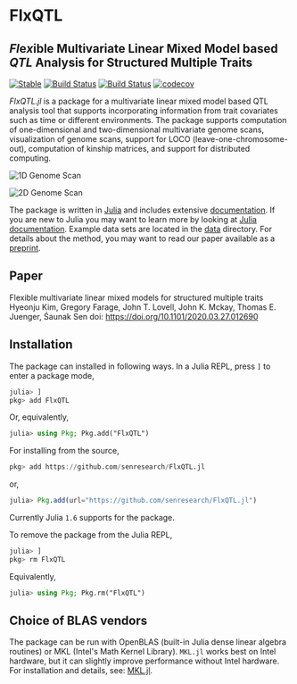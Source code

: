 # FlxQTL

## *Fl*e*x*ible Multivariate Linear Mixed Model based *QTL* Analysis for Structured Multiple Traits

[![Stable](https://img.shields.io/badge/docs-stable-blue.svg)](https://senresearch.github.io/FlxQTL.jl/stable)
[![Build Status](https://travis-ci.com/senresearch/FlxQTL.jl.svg?branch=master)](https://travis-ci.com/github/senresearch/FlxQTL.jl)
[![Build Status](https://ci.appveyor.com/api/projects/status/github/senresearch/FlxQTL.jl?svg=true)](https://ci.appveyor.com/project/sens/flxqtl-jl)
[![codecov](https://codecov.io/gh/senresearch/FlxQTL.jl/branch/master/graph/badge.svg)](https://codecov.io/gh/senresearch/FlxQTL.jl)
<!-- [![codecov](https://codecov.io/gh/hkim89/FlxQTL.jl/branch/master/graph/badge.svg?token=wNYkIkfRx1)](https://codecov.io/gh/hkim89/FlxQTL.jl) -->

*FlxQTL.jl* is a package for a multivariate linear mixed model based
QTL analysis tool that supports incorporating information from trait
covariates such as time or different environments.  The package
supports computation of one-dimensional and two-dimensional
multivariate genome scans, visualization of genome scans, support for
LOCO (leave-one-chromosome-out), computation of kinship matrices, and
support for distributed computing.

![1D Genome Scan](image/ex1.png)

![2D Genome Scan](image/ex2.jpg)

The package is written in [Julia](https://www.julialang.org) and
includes extensive
[documentation](https://senresearch.github.io/FlxQTL.jl/stable).  If you
are new to Julia you may want to learn more by looking at [Julia
documentation](https://julialang.org).  Example data sets are located
in the [data](https://github.com/senresearch/FlxQTL.jl/tree/master/data)
directory.  For details about the method, you may want to read our
paper available as a
[preprint](https://doi.org/10.1101/2020.03.27.012690).




## Paper

Flexible multivariate linear mixed models for structured multiple
traits
Hyeonju Kim, Gregory Farage, John T. Lovell, John K. Mckay, Thomas
E. Juenger, Śaunak Sen
doi: https://doi.org/10.1101/2020.03.27.012690

## Installation

The package can installed in following ways.
In a Julia REPL, press `]` to enter a package mode,

```julia
julia> ]
pkg> add FlxQTL
```

Or, equivalently,

```julia
julia> using Pkg; Pkg.add("FlxQTL")
```

For installing from the source,
```julia
pkg> add https://github.com/senresearch/FlxQTL.jl
```
or,

```julia
julia> Pkg.add(url="https://github.com/senresearch/FlxQTL.jl")
```

Currently Julia `1.6` supports for the package.


To remove the package from the Julia REPL,

```julia
julia> ]
pkg> rm FlxQTL
```
Equivalently,

```julia
julia> using Pkg; Pkg.rm("FlxQTL")
```

## Choice of BLAS vendors

The package can be run with OpenBLAS (built-in Julia dense linear
algebra routines) or MKL (Intel's Math Kernel Library).  `MKL.jl`
works best on Intel hardware, but it can slightly improve performance
without Intel hardware.  For installation and details,
see: [MKL.jl](https://github.com/JuliaComputing/MKL.jl).
